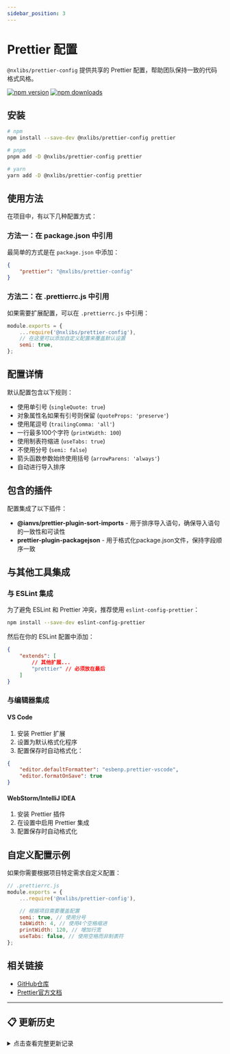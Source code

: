 ```yaml
---
sidebar_position: 3
---
```


# Prettier 配置

`@nxlibs/prettier-config` 提供共享的 Prettier 配置，帮助团队保持一致的代码格式风格。

[![npm version](https://img.shields.io/npm/v/@nxlibs/prettier-config)](https://www.npmjs.com/package/@nxlibs/prettier-config)
[![npm downloads](https://img.shields.io/npm/dm/@nxlibs/prettier-config)](https://www.npmjs.com/package/@nxlibs/prettier-config)

## 安装

```bash
# npm
npm install --save-dev @nxlibs/prettier-config prettier

# pnpm
pnpm add -D @nxlibs/prettier-config prettier

# yarn
yarn add -D @nxlibs/prettier-config prettier
```

## 使用方法

在项目中，有以下几种配置方式：

### 方法一：在 package.json 中引用

最简单的方式是在 `package.json` 中添加：

```json
{
	"prettier": "@nxlibs/prettier-config"
}
```

### 方法二：在 .prettierrc.js 中引用

如果需要扩展配置，可以在 `.prettierrc.js` 中引用：

```js
module.exports = {
	...require('@nxlibs/prettier-config'),
	// 在这里可以添加自定义配置来覆盖默认设置
	semi: true,
};
```

## 配置详情

默认配置包含以下规则：

- 使用单引号 (`singleQuote: true`)
- 对象属性名如果有引号则保留 (`quoteProps: 'preserve'`)
- 使用尾逗号 (`trailingComma: 'all'`)
- 一行最多100个字符 (`printWidth: 100`)
- 使用制表符缩进 (`useTabs: true`)
- 不使用分号 (`semi: false`)
- 箭头函数参数始终使用括号 (`arrowParens: 'always'`)
- 自动进行导入排序

## 包含的插件

配置集成了以下插件：

- **@ianvs/prettier-plugin-sort-imports** - 用于排序导入语句，确保导入语句的一致性和可读性
- **prettier-plugin-packagejson** - 用于格式化package.json文件，保持字段顺序一致

## 与其他工具集成

### 与 ESLint 集成

为了避免 ESLint 和 Prettier 冲突，推荐使用 `eslint-config-prettier`：

```bash
npm install --save-dev eslint-config-prettier
```

然后在你的 ESLint 配置中添加：

```json
{
	"extends": [
		// 其他扩展...
		"prettier" // 必须放在最后
	]
}
```

### 与编辑器集成

#### VS Code

1. 安装 Prettier 扩展
2. 设置为默认格式化程序
3. 配置保存时自动格式化：

```json
{
	"editor.defaultFormatter": "esbenp.prettier-vscode",
	"editor.formatOnSave": true
}
```

#### WebStorm/IntelliJ IDEA

1. 安装 Prettier 插件
2. 在设置中启用 Prettier 集成
3. 配置保存时自动格式化

## 自定义配置示例

如果你需要根据项目特定需求自定义配置：

```js
// .prettierrc.js
module.exports = {
	...require('@nxlibs/prettier-config'),

	// 根据项目需要覆盖配置
	semi: true, // 使用分号
	tabWidth: 4, // 使用4个空格缩进
	printWidth: 120, // 增加行宽
	useTabs: false, // 使用空格而非制表符
};
```

## 相关链接

- [GitHub仓库](https://github.com/NexaraGroup/nx-libs)
- [Prettier官方文档](https://prettier.io/docs/en/)

---

## 📋 更新历史

<details>
<summary>点击查看完整更新记录</summary>

### 1.0.0 (2024)

**Major Changes**

- 🎉 **首次发布** - 初始版本发布
- 🎨 **代码格式化** - 提供统一的代码格式化规则
- 📦 **插件集成** - 包含导入排序和 package.json 格式化插件
- ⚙️ **灵活配置** - 支持项目级别的自定义覆盖
- 🔧 **编辑器集成** - 与主流编辑器无缝集成

</details>
